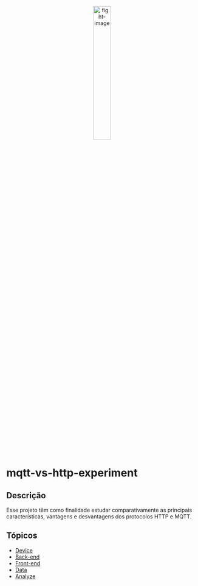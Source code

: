 <p align="center">
  <img src="https://www.pikpng.com/pngl/b/59-598499_mortal-kombat-vs-png-mortal-kombat-fight-png.png" alt="fight-image" width="30%">
</p>

# mqtt-vs-http-experiment
## Descrição
Esse projeto têm como finalidade estudar comparativamente as principais características, vantagens e desvantagens dos protocolos HTTP e MQTT.

## Tópicos
- [Device](https://github.com/ThazSobral/mqtt-vs-http-experiment/tree/main/devices)
- [Back-end](https://github.com/ThazSobral/mqtt-vs-http-experiment/tree/main/backends)
- [Front-end](https://github.com/ThazSobral/mqtt-vs-http-experiment/tree/main/frontend/mqtt-vs-htpp-experiment)
- [Data](https://github.com/ThazSobral/mqtt-vs-http-experiment/tree/main/data)
- [Analyze](https://github.com/ThazSobral/mqtt-vs-http-experiment/blob/main/analyse_mqtt_vs_http.ipynb)
